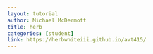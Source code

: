 ```yaml
---
layout: tutorial
author: Michael McDermott
title: herb
categories: [student]
link: https://herbwhiteiii.github.io/avt415/
---
```

